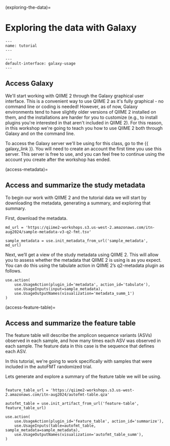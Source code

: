 (exploring-the-data)=
# Exploring the data with Galaxy

```{usage-scope}
---
name: tutorial
---
```

```{usage-selector}
---
default-interface: galaxy-usage
---
```

## Access Galaxy

We'll start working with QIIME 2 through the Galaxy graphical user interface.
This is a convenient way to use QIIME 2 as it's fully graphical - no command line or coding is needed!
However, as of now, Galaxy environments tend to have slightly older versions of QIIME 2 installed on them, and the installations are harder for you to customize (e.g., to install plugins you're interested in that aren't included in QIIME 2).
For this reason, in this workshop we're going to teach you how to use QIIME 2 both through Galaxy and on the command line.

To access the Galaxy server we'll be using for this class, go to the {{ galaxy_link }}.
You will need to create an account the first time you use this server.
This server is free to use, and you can feel free to continue using the account you create after the workshop has ended.

(access-metadata)=
## Access and summarize the study metadata

To begin our work with QIIME 2 and the tutorial data we will
start by downloading the metadata, generating a summary, and exploring
that summary.

First, download the metadata.

```{usage}
md_url = 'https://qiime2-workshops.s3.us-west-2.amazonaws.com/itn-aug2024/sample-metadata-v3-q2-fmt.tsv'

sample_metadata = use.init_metadata_from_url('sample_metadata', md_url)
```

Next, we’ll get a view of the study metadata using QIIME 2. This will allow you to assess whether the metadata that QIIME 2 is using is as you expect. You can do this using the tabulate action in QIIME 2’s q2-metadata plugin as follows.

```{usage}
use.action(
    use.UsageAction(plugin_id='metadata', action_id='tabulate'),
    use.UsageInputs(input=sample_metadata),
    use.UsageOutputNames(visualization='metadata_summ_1')
)
```

(access-feature-table)=
## Access and summarize the feature table

The feature table will describe the amplicon sequence variants (ASVs) observed in each sample, and how many times each ASV was observed in each sample. The feature data in this case is the sequence that defines each ASV.

In this tutorial, we're going to work specifically with samples that were
included in the autoFMT randomized trial.

Lets generate and explore a summary of the feature table we will be using.

```{usage}

feature_table_url = 'https://qiime2-workshops.s3.us-west-2.amazonaws.com/itn-aug2024/autofmt-table.qza'

autofmt_table = use.init_artifact_from_url('feature-table', feature_table_url)
```

```{usage}
use.action(
    use.UsageAction(plugin_id='feature_table', action_id='summarize'),
    use.UsageInputs(table=autofmt_table, sample_metadata=sample_metadata),
    use.UsageOutputNames(visualization='autofmt_table_summ'),
)
```
